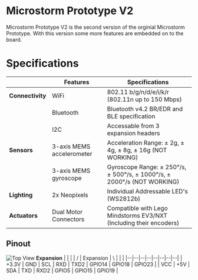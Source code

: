 ﻿# Microstorm Prototype V2

Microstorm Prototype V2 is the second version of the orginial Microstorm Prototype. With this version some more features are embedded on to the board.


# Specifications


| | Features| Specifications
|--|--|--|
|**Connectivity**| WiFi| 802.11 b/g/n/d/e/i/k/r (802.11n up to 150 Mbps)
||Bluetooth|Bluetooth v4.2 BR/EDR and BLE specification
||I2C|Accessable from 3 expansion headers
|**Sensors**|3-axis MEMS accelerometer|Acceleration Range: ± 2g, ± 4g, ± 8g, ± 16g (NOT WORKING)
||3-axis MEMS gyroscope|Gyroscope Range: ± 250°/s, ± 500°/s, ± 1000°/s, ± 2000°/s (NOT WORKING)
|**Lighting**|2x Neopixels|Individual Addressable LED's (WS2812b)
|**Actuators**|Dual Motor Connectors|Compatible with Lego Mindstorms EV3/NXT (Including their encoders)



## Pinout
![Top View](https://github.com/MicroStorm-Official/Resources/blob/main/PCB-View-Top.png?raw=true)
**Expansion**
|  |  |  | / | Expansion | \ |  |  |
|--|--|--|--|--|--|--|--|
| +3.3V | GND | SCL | RXD | TXD2 | GPIO14 | GPIO18 | GPIO23 |
| VCC | +5V | SDA | TXD | RXD2 | GPIO5 | GPIO15 | GPIO19 |


